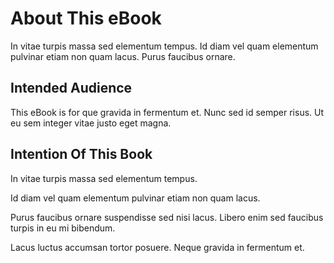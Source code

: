 # About This eBook

In vitae turpis massa sed elementum tempus. Id diam vel quam elementum pulvinar etiam non quam lacus. Purus faucibus ornare.

## Intended Audience

This eBook is for que gravida in fermentum et. Nunc sed id semper risus. Ut eu sem integer vitae justo eget magna. 

## Intention Of This Book

In vitae turpis massa sed elementum tempus.

Id diam vel quam elementum pulvinar etiam non quam lacus.

Purus faucibus ornare suspendisse sed nisi lacus. Libero enim sed faucibus turpis in eu mi bibendum. 

Lacus luctus accumsan tortor posuere. Neque gravida in fermentum et.

